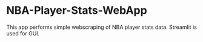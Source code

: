 # NBA-Player-Stats-WebApp
This app performs simple webscraping of NBA player stats data. Streamlit is used for GUI. 
